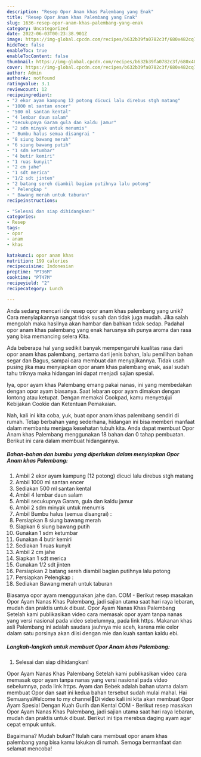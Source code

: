 ```yaml
---
description: "Resep Opor Anam khas Palembang yang Enak"
title: "Resep Opor Anam khas Palembang yang Enak"
slug: 1636-resep-opor-anam-khas-palembang-yang-enak
category: Uncategorized
date: 2022-06-03T00:23:38.901Z
image: https://img-global.cpcdn.com/recipes/b632b39fa0782c3f/680x482cq70/opor-anam-khas-palembang-foto-resep-utama.jpg
hideToc: false
enableToc: true
enableTocContent: false
thumbnail: https://img-global.cpcdn.com/recipes/b632b39fa0782c3f/680x482cq70/opor-anam-khas-palembang-foto-resep-utama.jpg
cover: https://img-global.cpcdn.com/recipes/b632b39fa0782c3f/680x482cq70/opor-anam-khas-palembang-foto-resep-utama.jpg
author: Admin
authorAv: notfound
ratingvalue: 3.1
reviewcount: 12
recipeingredient:
- "2 ekor ayam kampung 12 potong dicuci lalu direbus stgh matang"
- "1000 ml santan encer"
- "500 ml santan kental"
- "4 lembar daun salam"
- "secukupnya Garam gula dan kaldu jamur"
- "2 sdm minyak untuk menumis"
- " Bumbu halus semua disangrai "
- "8 siung bawang merah"
- "6 siung bawang putih"
- "1 sdm ketumbar"
- "4 butir kemiri"
- "1 ruas kunyit"
- "2 cm jahe"
- "1 sdt merica"
- "1/2 sdt jinten"
- "2 batang sereh diambil bagian putihnya lalu potong"
- " Pelengkap "
- " Bawang merah untuk taburan"
recipeinstructions:

- "Selesai dan siap dihidangkan!"
categories:
- Resep
tags:
- opor
- anam
- khas

katakunci: opor anam khas 
nutrition: 199 calories
recipecuisine: Indonesian
preptime: "PT36M"
cooktime: "PT47M"
recipeyield: "2"
recipecategory: Lunch

---
```





Anda sedang mencari ide resep opor anam khas palembang yang unik? Cara menyiapkannya sangat tidak susah dan tidak juga mudah. Jika salah mengolah maka hasilnya akan hambar dan bahkan tidak sedap. Padahal opor anam khas palembang yang enak harusnya sih punya aroma dan rasa yang bisa memancing selera Kita.





Ada beberapa hal yang sedikit banyak mempengaruhi kualitas rasa dari opor anam khas palembang, pertama dari jenis bahan, lalu pemilihan bahan segar dan Bagus, sampai cara membuat dan menyajikannya. Tidak usah pusing jika mau menyiapkan opor anam khas palembang enak,      asal sudah tahu triknya maka hidangan ini dapat menjadi sajian spesial.














Iya, opor ayam khas Palembang emang pakai nanas, ini yang membedakan dengan opor ayam biasanya. Saat lebaran opor ayam dimakan dengan lontong atau ketupat. Dengan memakai Cookpad, kamu menyetujui Kebijakan Cookie dan Ketentuan Pemakaian.






Nah, kali ini kita coba, yuk, buat opor anam khas palembang sendiri di rumah. Tetap berbahan yang sederhana, hidangan ini bisa memberi manfaat dalam membantu menjaga kesehatan tubuh kita. Anda dapat membuat Opor Anam khas Palembang menggunakan 18 bahan dan 0 tahap pembuatan. Berikut ini cara dalam membuat hidangannya.

<!--inarticleads1-->

##### Bahan-bahan dan bumbu yang diperlukan dalam menyiapkan Opor Anam khas Palembang:

1. Ambil 2 ekor ayam kampung (12 potong) dicuci lalu direbus stgh matang
1. Ambil 1000 ml santan encer
1. Sediakan 500 ml santan kental
1. Ambil 4 lembar daun salam
1. Ambil secukupnya Garam, gula dan kaldu jamur
1. Ambil 2 sdm minyak untuk menumis
1. Ambil  Bumbu halus (semua disangrai) :
1. Persiapkan 8 siung bawang merah
1. Siapkan 6 siung bawang putih
1. Gunakan 1 sdm ketumbar
1. Gunakan 4 butir kemiri
1. Sediakan 1 ruas kunyit
1. Ambil 2 cm jahe
1. Siapkan 1 sdt merica
1. Gunakan 1/2 sdt jinten
1. Persiapkan 2 batang sereh diambil bagian putihnya lalu potong
1. Persiapkan  Pelengkap :
1. Sediakan  Bawang merah untuk taburan


Biasanya opor ayam menggunakan jahe dan. COM - Berikut resep masakan Opor Ayam Nanas Khas Palembang, jadi sajian utama saat hari raya lebaran, mudah dan praktis untuk dibuat. Opor Ayam Nanas Khas Palembang Setelah kami publikasikan video cara memasak opor ayam tanpa nanas yang versi nasional pada video sebelumnya, pada link https. Makanan khas asli Palembang ini adalah saudara jauhnya mie aceh, karena mie celor dalam satu porsinya akan diisi dengan mie dan kuah santan kaldu ebi. 

<!--inarticleads2-->

##### Langkah-langkah untuk membuat Opor Anam khas Palembang:


1. Selesai dan siap dihidangkan!

Opor Ayam Nanas Khas Palembang Setelah kami publikasikan video cara memasak opor ayam tanpa nanas yang versi nasional pada video sebelumnya, pada link https. Ayam dan Bebek adalah bahan utama dalam membuat Opor dan saat ini kedua bahan tersebut sudah mulai mahal. Hai SemuanyaWelcome to my channel🤗Di video kali ini kita akan membuat Opor Ayam Spesial Dengan Kuah Gurih dan Kental COM - Berikut resep masakan Opor Ayam Nanas Khas Palembang, jadi sajian utama saat hari raya lebaran, mudah dan praktis untuk dibuat. Berikut ini tips merebus daging ayam agar cepat empuk untuk. 

Bagaimana? Mudah bukan? Itulah cara membuat opor anam khas palembang yang bisa kamu lakukan di rumah. Semoga bermanfaat dan selamat mencoba!
